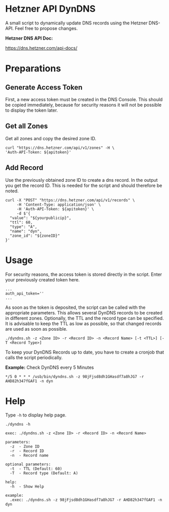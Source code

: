 # Hetzner API DynDNS

A small script to dynamically update DNS records using the Hetzner DNS-API. Feel free to propose changes.

**Hetzner DNS API Doc:**

https://dns.hetzner.com/api-docs/

# Preparations
## Generate Access Token
First, a new access token must be created in the DNS Console. This should be copied immediately, because for security reasons it will not be possible to display the token later. 

## Get all Zones
Get all zones and copy the desired zone ID.
```
curl "https://dns.hetzner.com/api/v1/zones" -H \
'Auth-API-Token: ${apitoken}'
```

## Add Record
Use the previously obtained zone ID to create a dns record. 
In the output you get the record ID. This is needed for the script and should therefore be noted.
```
curl -X "POST" "https://dns.hetzner.com/api/v1/records" \
     -H 'Content-Type: application/json' \
     -H 'Auth-API-Token: ${apitoken}' \
     -d $'{
  "value": "${yourpublicip}",
  "ttl": 60,
  "type": "A",
  "name": "dyn",
  "zone_id": "${zoneID}"
}'
```

# Usage
For security reasons, the access token is stored directly in the script. Enter your previously created token here.
```
...
auth_api_token=''
...
```

As soon as the token is deposited, the script can be called with the appropriate parameters. This allows several DynDNS records to be created in different zones. Optionally, the TTL and the record type can be specified. It is advisable to keep the TTL as low as possible, so that changed records are used as soon as possible.
```
./dyndns.sh -z <Zone ID> -r <Record ID> -n <Record Name> [-t <TTL>] [-T <Record Type>]
```

To keep your DynDNS Records up to date, you have to create a cronjob that calls the script periodically. 

**Example:** Check DynDNS every 5 Minutes
```
*/5 0 * * * /usb/bin/dyndns.sh -z 98jFjsd8dh1GHasdf7a8hJG7 -r AHD82h347fGAF1 -n dyn
```

# Help
Type `-h` to display help page.
```
./dyndns -h
```
```
exec: ./dyndns.sh -z <Zone ID> -r <Record ID> -n <Record Name>

parameters:
  -z  - Zone ID
  -r  - Record ID
  -n  - Record name

optional parameters:
  -t  - TTL (Default: 60)
  -T  - Record type (Default: A)

help:
  -h  - Show Help 

example:
  .exec: ./dyndns.sh -z 98jFjsd8dh1GHasdf7a8hJG7 -r AHD82h347fGAF1 -n dyn
``` 